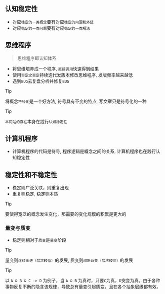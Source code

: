 ## 认知稳定性

- 对应`稳定的一类概念`要有对应`稳定的内涵和外延`
- 对应`稳定的一类问题`要有对应`稳定的一类解法`

## 思维程序

> 思维程序即认知体系

- 将思维培养成一个程序, `直接调用`快速得到结果
- 使用`否定之否定`持续迭代发版本修改思维程序, 发版频率越来越低
- 遇到`BUG`去复盘分析并修复`BUG`

> [!TIP]
> 将概念`符号化`是一个好方法, 符号具有不变的特点, 写文章只是符号化的一种

> [!TIP]
> `本网站的存在`本身在践行`认知稳定性`

## 计算机程序

- 计算机程序的代码是符号, 程序逻辑是概念之间的关系, 计算机程序也在践行认知稳定性

## 稳定性和不稳定性

- 稳定则广泛关联，则重复出现
- 重复则稳定, 稳定则本质

> [!TIP]
> 要使得宽泛的概念发生变化，那需要的变化规模的积累是更大的

### 量变与质变

- 稳定则相对于`质变`是`量变`阶段

> [!TIP]
> 量变则`连续渐进（层次较低）`的发展, 质变则`间断跃变（层次较高）`的发展

> [!TIP]
> 以 `A & B & C -> D` 为例子，当 `A & B` 为真时，只要`C`为真，`D`突变为真。由于各种事物反复不断的隐含该规律，导致总有量变引起质变，且在各个抽象层级都有效。

